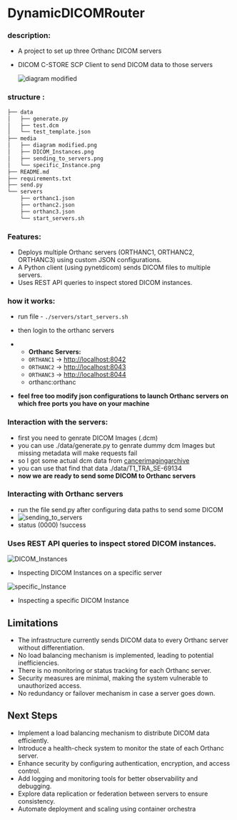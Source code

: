 # DynamicDICOMRouter
### description:
* A project to set up three Orthanc DICOM servers
* DICOM C-STORE SCP Client to send DICOM data to those servers

  ![diagram modified](https://github.com/user-attachments/assets/25dff47c-f87e-49bf-a0fd-e6bc32b9a36c)

### structure :
```bash
├── data
│   ├── generate.py
│   ├── test.dcm
│   └── test_template.json
├── media
│   ├── diagram modified.png
│   ├── DICOM_Instances.png
│   ├── sending_to_servers.png
│   └── specific_Instance.png
├── README.md
├── requirements.txt
├── send.py
└── servers
    ├── orthanc1.json
    ├── orthanc2.json
    ├── orthanc3.json
    └── start_servers.sh
```

### Features:
* Deploys multiple Orthanc servers (ORTHANC1, ORTHANC2, ORTHANC3) using custom JSON configurations.
* A Python client (using pynetdicom) sends DICOM files to multiple servers.
* Uses REST API queries to inspect stored DICOM instances.

### how it works:
* run file - `./servers/start_servers.sh`
* then login to the orthanc servers
* - **Orthanc Servers:**
  - `ORTHANC1` → [http://localhost:8042](http://localhost:8042)
  - `ORTHANC2` → [http://localhost:8043](http://localhost:8043)
  - `ORTHANC3` → [http://localhost:8044](http://localhost:8044)
  - orthanc:orthanc
 
* **feel free too modify json configurations to launch Orthanc servers on which free ports you have on your machine**

### Interaction with the servers:
* first you need to genrate DICOM Images (.dcm)
* you can use ./data/generate.py to genrate dummy dcm Images but missing metadata will make requests fail
* so I got some actual dcm data from [cancerimagingarchive](https://www.cancerimagingarchive.net/)
* you can use that find that data ./data/T1_TRA_SE-69134
* **now we are ready to send some DICOM to Orthanc servers**

### Interacting with Orthanc servers
* run the file send.py after configuring data paths to send some DICOM
* ![sending_to_servers](https://github.com/user-attachments/assets/f9dda8db-259f-4983-847c-d9c8120d5714)
* status (0000) !success

### Uses REST API queries to inspect stored DICOM instances.
![DICOM_Instances](https://github.com/user-attachments/assets/58812ef9-81df-41c3-98a4-ac6ddab6d574)
* Inspecting DICOM Instances on a specific server

![specific_Instance](https://github.com/user-attachments/assets/755a6091-1121-4e5a-bc1f-fafece141580)
* Inspecting a specific DICOM Instance   

## Limitations

- The infrastructure currently sends DICOM data to every Orthanc server without differentiation.
- No load balancing mechanism is implemented, leading to potential inefficiencies.
- There is no monitoring or status tracking for each Orthanc server.
- Security measures are minimal, making the system vulnerable to unauthorized access.
- No redundancy or failover mechanism in case a server goes down.

## Next Steps

- Implement a load balancing mechanism to distribute DICOM data efficiently.
- Introduce a health-check system to monitor the state of each Orthanc server.
- Enhance security by configuring authentication, encryption, and access control.
- Add logging and monitoring tools for better observability and debugging.
- Explore data replication or federation between servers to ensure consistency.
- Automate deployment and scaling using container orchestra




